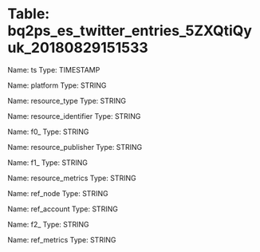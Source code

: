 Table: bq2ps_es_twitter_entries_5ZXQtiQyuk_20180829151533
=========================================================

Name: ts
Type: TIMESTAMP

Name: platform
Type: STRING

Name: resource_type
Type: STRING

Name: resource_identifier
Type: STRING

Name: f0_
Type: STRING

Name: resource_publisher
Type: STRING

Name: f1_
Type: STRING

Name: resource_metrics
Type: STRING

Name: ref_node
Type: STRING

Name: ref_account
Type: STRING

Name: f2_
Type: STRING

Name: ref_metrics
Type: STRING

